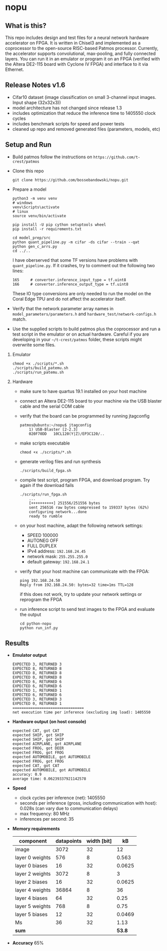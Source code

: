 # nopu

## What is this?

This repo includes design and test files for a neural network hardware accelerator on FPGA. It is written in Chisel3 and implemented as a coprocessor to the open-source RISC-based Patmos processor. Currently, the accelerator supports convolutional, max-pooling, and fully connected layers. You can run it in an emulator or program it on an FPGA (verified with the Altera DE2-115 board with Cyclone IV FPGA) and interface to it via Ethernet.

## Release Notes v1.6

- Cifar10 dataset (image classification on small 3-channel input images. Input shape (32x32x3))
- model architecture has not changed since release 1.3
- includes optimization that reduce the inference time to 1405550 clock cycles
- includes benchmark scripts for speed and power tests
- cleaned up repo and removed generated files (parameters, models, etc)

## Setup and Run

- Build patmos
follow the instructions on `https://github.com/t-crest/patmos`

- Clone this repo
    ```
    git clone https://github.com/bossebandowski/nopu.git
    ```
- Prepare a model
    ```
    python3 -m venv venv
    # windows
    venv\Scripts\activate
    # linux
    source venv/bin/activate

    pip install -U pip cython setuptools wheel
    pip install -r requirements.txt

    cd model_prep/src
    python quant_pipeline.py -m cifar -ds cifar --train --qat
    python gen_c_arrs.py
    cd ../..
    ```

    I have oberserved that some TF versions have problems with `quant_pipeline.py`. If it crashes, try to comment out the following two lines:
    ```
    165     # converter.inference_input_type = tf.uint8
    166     # converter.inference_output_type = tf.uint8
    ```
    These IO type conversions are only needed to run the model on the Coral Edge TPU and do not affect the accelerator itself.

- Verify that the network parameter array names in `model_parameters/parameters.h` and `hardware_test/network-configs.h` match.

- Use the supplied scripts to build patmos plus the coprocessor and run a test script in the emulator or on actual hardware. Careful if you are developing in your `~/t-crest/patmos` folder, these scripts might overwrite some files.

1) Emulator
    ```
    chmod +x ./scripts/*.sh
    ./scripts/build_patemu.sh
    ./scripts/run_patemu.sh
    ```

2) Hardware
    - make sure to have quartus 19.1 installed on your host machine
    - connect an Altera DE2-115 board to your machine via the USB blaster cable and the serial COM cable
    - verify that the board can be programmed by running jtagconfig
        ```
        patmos@ubuntu:~/nopu$ jtagconfig
            1) USB-Blaster [2-2.3]                        
            020F70DD   10CL120(Y|Z)/EP3C120/..
        ```
    - make scripts executable
        ```
        chmod +x ./scripts/*.sh
        ```
    - generate verilog files and run synthesis
        ```
        ./scripts/build_fpga.sh
        ```
    - compile test script, program FPGA, and download program. Try again if the download fails
        ```
        ./scripts/run_fpga.sh
            ...
            [++++++++++] 251556/251556 bytes
            sent 256516 raw bytes compressed to 159337 bytes (62%)
            configuring network...done
            ready to rumble
        ```
    - on your host machine, adapt the following network settings:
        - SPEED 100000
        - AUTONEG OFF
        - FULL DUPLEX
        - IPv4 address: `192.168.24.45`
        - network mask: `255.255.255.0`
        - default gateway: `192.168.24.1`

    - verify that your host machine can communicate with the FPGA:
        ```
        ping 192.168.24.50
        Reply from 192.168.24.50: bytes=32 time=1ms TTL=128
        ```
        if this does not work, try to update your network settings or reprogram the FPGA
    - run inference script to send test images to the FPGA and evaluate the output
        ```
        cd python-nopu
        python run_inf.py
        ```

## Results

- **Emulator output**
    ```
    EXPECTED 3, RETURNED 3
    EXPECTED 8, RETURNED 8
    EXPECTED 8, RETURNED 8
    EXPECTED 0, RETURNED 8
    EXPECTED 6, RETURNED 6
    EXPECTED 6, RETURNED 6
    EXPECTED 1, RETURNED 1
    EXPECTED 6, RETURNED 6
    EXPECTED 3, RETURNED 3
    EXPECTED 0, RETURNED 1
    ================================
    net execution time per inference (excluding img load): 1405550
    ```

- **Hardware output (on host console)**
    ```
    expected CAT, got CAT
    expected SHIP, got SHIP
    expected SHIP, got SHIP
    expected AIRPLANE, got AIRPLANE
    expected FROG, got DEER
    expected FROG, got FROG
    expected AUTOMOBILE, got AUTOMOBILE
    expected FROG, got FROG
    expected CAT, got CAT
    expected AUTOMOBILE, got AUTOMOBILE
    accuracy: 0.9
    average time: 0.06239337921142578
    ```
- **Speed**
    - clock cycles per inference (net): 1405550
    - seconds per inference (gross, including communication with host): 0.028s (can vary due to communication delays)
    - max frequency: 80 MHz
    - inferences per second: 35

- **Memory requirements**

    | component         | datapoints     | width [bit] | kB |
    |--------------|-----------|------------| --- |
    | image | 3072      | 32        | 12
    | layer 0 weights      | 576  | 8       | 0.563
    | layer 0 biases      | 16  | 32       | 0.0625
    | layer 2 weights      | 3072  | 8       | 3
    | layer 2 biases      | 16  | 32       | 0.0625
    | layer 4 weights      | 36864  | 8       | 36
    | layer 4 biases      | 64  | 32       | 0.25
    | layer 5 weights      | 768  | 8       | 0.75
    | layer 5 biases      | 12  | 32       | 0.0469
    | Ms      | 36  | 32       | 1.13
    | **sum** | | | **53.8**

- **Accuracy**
65%
